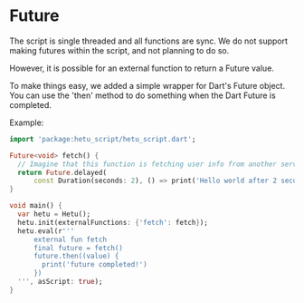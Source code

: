 # Future

The script is single threaded and all functions are sync. We do not support making futures within the script, and not planning to do so.

However, it is possible for an external function to return a Future value.

To make things easy, we added a simple wrapper for Dart's Future object. You can use the 'then' method to do something when the Dart Future is completed.

Example:

```dart
import 'package:hetu_script/hetu_script.dart';

Future<void> fetch() {
  // Imagine that this function is fetching user info from another service or database.
  return Future.delayed(
      const Duration(seconds: 2), () => print('Hello world after 2 seconds!'));
}

void main() {
  var hetu = Hetu();
  hetu.init(externalFunctions: {'fetch': fetch});
  hetu.eval(r'''
      external fun fetch
      final future = fetch()
      future.then((value) {
        print('future completed!')
      })
  ''', asScript: true);
}
```
